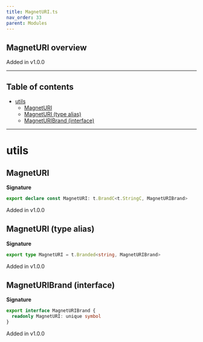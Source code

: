 ```yaml
---
title: MagnetURI.ts
nav_order: 33
parent: Modules
---
```


## MagnetURI overview

Added in v1.0.0

---

<h2 class="text-delta">Table of contents</h2>

- [utils](#utils)
  - [MagnetURI](#magneturi)
  - [MagnetURI (type alias)](#magneturi-type-alias)
  - [MagnetURIBrand (interface)](#magneturibrand-interface)

---

# utils

## MagnetURI

**Signature**

```ts
export declare const MagnetURI: t.BrandC<t.StringC, MagnetURIBrand>
```

Added in v1.0.0

## MagnetURI (type alias)

**Signature**

```ts
export type MagnetURI = t.Branded<string, MagnetURIBrand>
```

Added in v1.0.0

## MagnetURIBrand (interface)

**Signature**

```ts
export interface MagnetURIBrand {
  readonly MagnetURI: unique symbol
}
```

Added in v1.0.0
